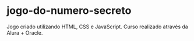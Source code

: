 # jogo-do-numero-secreto
Jogo criado utilizando HTML, CSS e JavaScript. Curso realizado através da Alura + Oracle.
